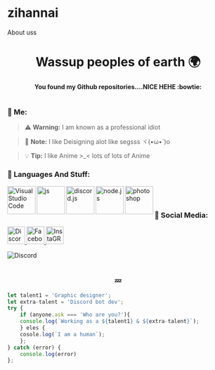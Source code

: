 # zihannai
About uss

<h1 align="center">Wassup peoples of earth 🌍</h1>

<h4 align="center" script>You found my Github repositories....NICE HEHE :bowtie: </h4>

#
### 🎐 Me:
> :warning: **Warning:** I am known as a professional idiot

> :memo: **Note:** I like Deisigning alot like segsss ヾ(•ω•`)o

> :bulb: **Tip:** I like Anime >_< lots of lots of Anime


### 💾 Languages And Stuff:
<img align="left" alt="Visual Studio Code" width="64px" src="https://i.imgur.com/LwSdAlE.png" />
<img align="left" alt="js" width="64px" src="https://i.imgur.com/3u1wzwE.png" />
<img align="left" alt="discord.js" width="64px" src="https://i.imgur.com/SI1DZf3.png" />
<img align="left" alt="node.js" width="64px" src="https://i.imgur.com/tYLFZBh.png" /> 
<img align="left" alt="photoshop" width="64px" src="https://i.imgur.com/OC1RcS5.jpg" /> <br />

#
### 📩 Social Media:
<a align="left" href="https://discord.gg/x6bGE6zz5z">
    <img src="https://cdn3.iconfinder.com/data/icons/popular-services-brands-vol-2/512/discord-256.png" alt="Discord" width="40"/>
 </a>
<a align="left" href="https://www.facebook.com/sayeedsabit.zihan">
    <img src="https://cdn2.iconfinder.com/data/icons/social-media-2285/512/1_Facebook_colored_svg_copy-512.png" alt="Facebook" width="40"/>
 </a>
 <a align="left" href="https://www.instagram.com/designervaia/">
    <img src="https://cdn3.iconfinder.com/data/icons/2018-social-media-logotypes/1000/2018_social_media_popular_app_logo_instagram-256.png" alt="InstaGRAAAAAAAAAAAAAAAAAAAAAAAAAAAm" width="40"/>
 </a>
  
<br/>

![Discord](https://popcat.deta.dev/884816166026084432)
  
#
<h3 align="center">💤</h3>

```js
let talent1 = 'Graphic designer';
let extra-talent = 'Discord bot dev';
try {
    if (anyone.ask === 'Who are you?'){
	console.log(`Working as a ${talent1} & ${extra-talent}`);
	} eles {
	cosole.log(`I am a human`);
	};
} catch (error) {
    console.log(error)
};
```
</div>
